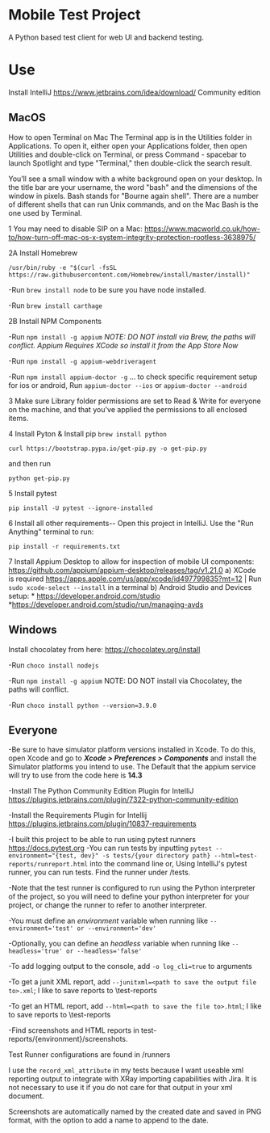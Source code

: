# Mobile Test Project

A Python based test client for web UI and backend testing.

Use
===
Install IntelliJ https://www.jetbrains.com/idea/download/
Community edition

**MacOS**
---

How to open Terminal on Mac
The Terminal app is in the Utilities folder in Applications. To open it, either open your Applications folder, then open Utilities and double-click on Terminal, or press Command - spacebar to launch Spotlight and type "Terminal," then double-click the search result.

You’ll see a small window with a white background open on your desktop. In the title bar are your username, the word "bash" and the dimensions of the window in pixels. Bash stands for "Bourne again shell". There are a number of different shells that can run Unix commands, and on the Mac Bash is the one used by Terminal.


1 You may need to disable SIP on a Mac: https://www.macworld.co.uk/how-to/how-turn-off-mac-os-x-system-integrity-protection-rootless-3638975/

2A Install Homebrew
```
/usr/bin/ruby -e "$(curl -fsSL https://raw.githubusercontent.com/Homebrew/install/master/install)"
```

-Run `brew install node` to be sure you have node installed.

-Run `brew install carthage`

2B Install NPM Components

-Run `npm install -g appium` *NOTE: DO NOT install via Brew, the paths will conflict.* *Appium Requires XCode so install it from the App Store Now*

-Run `npm install -g appium-webdriveragent`

-Run `npm install appium-doctor -g` ... to check specific requirement setup for ios or android, Run `appium-doctor --ios` or `appium-doctor --android`

3 Make sure Library folder permissions are set to Read & Write for everyone on the machine, and that you've applied the permissions to all enclosed items.

4 Install Pyton  & Install pip
```brew install python```

```
curl https://bootstrap.pypa.io/get-pip.py -o get-pip.py
```
and then run
```
python get-pip.py
```

5 Install pytest
```
pip install -U pytest --ignore-installed
```

6 Install all other requirements-- Open this project in IntelliJ. Use the "Run Anything" terminal to run:
```
pip install -r requirements.txt
```

7 Install Appium Desktop to allow for inspection of mobile UI components: https://github.com/appium/appium-desktop/releases/tag/v1.21.0
 a) XCode is required https://apps.apple.com/us/app/xcode/id497799835?mt=12 | Run `sudo xcode-select --install` in a terminal
 b) Android Studio and Devices setup: * https://developer.android.com/studio *https://developer.android.com/studio/run/managing-avds

**Windows**
---
Install chocolatey from here: https://chocolatey.org/install

-Run `choco install nodejs`

-Run `npm install -g appium` NOTE: DO NOT install via Chocolatey, the paths will conflict.

-Run `choco install python --version=3.9.0`


**Everyone**
---
-Be sure to have simulator platform versions installed in Xcode. To do this, open Xcode and go to 
***Xcode > Preferences > Components*** and install the Simulator platforms you intend to use. The Default that the appium service will try to use from the code here is **14.3**

-Install The Python Community Edition Plugin for IntelliJ https://plugins.jetbrains.com/plugin/7322-python-community-edition

-Install the Requirements Plugin for Intellij https://plugins.jetbrains.com/plugin/10837-requirements

-I built this project to be able to run using pytest runners https://docs.pytest.org
-You can run tests by
inputting `pytest --environment="{test, dev}" -s tests/{your directory path} --html=test-reports/runreport.html` into the command
line or, Using IntelliJ's pytest runner, you can run tests. Find the runner under /tests.

-Note that the test runner is configured to run using the Python interpreter of the project, so you will need to define
your python interpreter for your project, or change the runner to refer to another interpreter.

-You must define an *environment* variable when running like `--environment='test' or --environment='dev'`

-Optionally, you can define an *headless* variable when running like `--headless='true' or --headless='false'`

-To add logging output to the console, add `-o log_cli=true` to arguments

-To get a junit XML report, add `--junitxml=<path to save the output file to>.xml`; I like to save reports to
\test-reports

-To get an HTML report, add `--html=<path to save the file to>.html`; I like to save reports to \test-reports

-Find screenshots and HTML reports in test-reports/{environment}/screenshots.

Test Runner configurations are found in /runners

I use the `record_xml_attribute` in my tests because I want useable xml reporting output to integrate with XRay
importing capabilities with Jira. It is not necessary to use it if you do not care for that output in your xml document.

Screenshots are automatically named by the created date and saved in PNG format, with the option to add a name to append
to the date.
